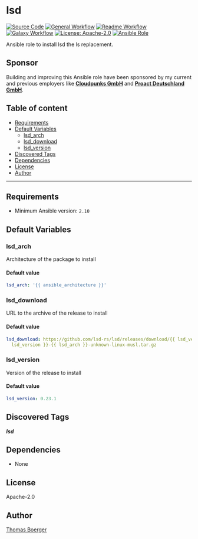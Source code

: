 # lsd

[![Source Code](https://img.shields.io/badge/github-source%20code-blue?logo=github&amp;logoColor=white)](https://github.com/rolehippie/lsd)
[![General Workflow](https://github.com/rolehippie/lsd/actions/workflows/general.yml/badge.svg)](https://github.com/rolehippie/lsd/actions/workflows/general.yml)
[![Readme Workflow](https://github.com/rolehippie/lsd/actions/workflows/readme.yml/badge.svg)](https://github.com/rolehippie/lsd/actions/workflows/readme.yml)
[![Galaxy Workflow](https://github.com/rolehippie/lsd/actions/workflows/galaxy.yml/badge.svg)](https://github.com/rolehippie/lsd/actions/workflows/galaxy.yml)
[![License: Apache-2.0](https://img.shields.io/github/license/rolehippie/lsd)](https://github.com/rolehippie/lsd/blob/master/LICENSE)
[![Ansible Role](https://img.shields.io/ansible/role/61889)](https://galaxy.ansible.com/rolehippie/lsd)

Ansible role to install lsd the ls replacement.

## Sponsor

Building and improving this Ansible role have been sponsored by my current and previous employers like **[Cloudpunks GmbH](https://cloudpunks.de)** and **[Proact Deutschland GmbH](https://www.proact.eu)**.

## Table of content

- [Requirements](#requirements)
- [Default Variables](#default-variables)
  - [lsd_arch](#lsd_arch)
  - [lsd_download](#lsd_download)
  - [lsd_version](#lsd_version)
- [Discovered Tags](#discovered-tags)
- [Dependencies](#dependencies)
- [License](#license)
- [Author](#author)

---

## Requirements

- Minimum Ansible version: `2.10`


## Default Variables

### lsd_arch

Architecture of the package to install

#### Default value

```YAML
lsd_arch: '{{ ansible_architecture }}'
```

### lsd_download

URL to the archive of the release to install

#### Default value

```YAML
lsd_download: https://github.com/lsd-rs/lsd/releases/download/{{ lsd_version }}/lsd-{{
  lsd_version }}-{{ lsd_arch }}-unknown-linux-musl.tar.gz
```

### lsd_version

Version of the release to install

#### Default value

```YAML
lsd_version: 0.23.1
```

## Discovered Tags

**_lsd_**


## Dependencies

- None

## License

Apache-2.0

## Author

[Thomas Boerger](https://github.com/tboerger)
